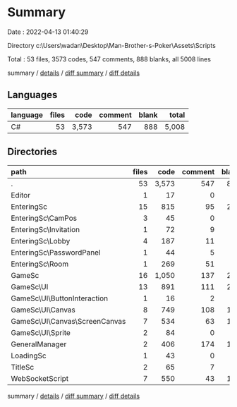 # Summary

Date : 2022-04-13 01:40:29

Directory c:\Users\wadan\Desktop\Man-Brother-s-Poker\Assets\Scripts

Total : 53 files,  3573 codes, 547 comments, 888 blanks, all 5008 lines

summary / [details](details.md) / [diff summary](diff.md) / [diff details](diff-details.md)

## Languages
| language | files | code | comment | blank | total |
| :--- | ---: | ---: | ---: | ---: | ---: |
| C# | 53 | 3,573 | 547 | 888 | 5,008 |

## Directories
| path | files | code | comment | blank | total |
| :--- | ---: | ---: | ---: | ---: | ---: |
| . | 53 | 3,573 | 547 | 888 | 5,008 |
| Editor | 1 | 17 | 0 | 3 | 20 |
| EnteringSc | 15 | 815 | 95 | 214 | 1,124 |
| EnteringSc\CamPos | 3 | 45 | 0 | 12 | 57 |
| EnteringSc\Invitation | 1 | 72 | 9 | 21 | 102 |
| EnteringSc\Lobby | 4 | 187 | 11 | 42 | 240 |
| EnteringSc\PasswordPanel | 1 | 44 | 5 | 13 | 62 |
| EnteringSc\Room | 1 | 269 | 51 | 72 | 392 |
| GameSc | 16 | 1,050 | 137 | 249 | 1,436 |
| GameSc\UI | 13 | 891 | 111 | 201 | 1,203 |
| GameSc\UI\ButtonInteraction | 1 | 16 | 2 | 5 | 23 |
| GameSc\UI\Canvas | 8 | 749 | 108 | 172 | 1,029 |
| GameSc\UI\Canvas\ScreenCanvas | 7 | 534 | 63 | 122 | 719 |
| GameSc\UI\Sprite | 2 | 84 | 0 | 14 | 98 |
| GeneralManager | 2 | 406 | 174 | 116 | 696 |
| LoadingSc | 1 | 43 | 0 | 12 | 55 |
| TitleSc | 2 | 65 | 7 | 21 | 93 |
| WebSocketScript | 7 | 550 | 43 | 139 | 732 |

summary / [details](details.md) / [diff summary](diff.md) / [diff details](diff-details.md)
